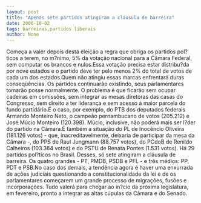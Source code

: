 ```yaml
---
layout: post
title: "Apenas sete partidos atingiram a cláusula de barreira"
date: 2006-10-02
tags: barreiras,partidos liberais
author: None
---
```

Começa a valer depois desta eleição a regra que obriga os partidos pol?ticos a terem, no m?nimo, 5% da votação nacional para a Câmara Federal, sem computar os brancos e nulos.Essa votação precisa estar distribu?da por nove estados e o partido deve ter pelo menos 2% do total de votos de cada um dos estados.Quem não atingiu essas marcas enfrentará duras conseqüências. Os partidos continuarão existindo, seus parlamentares tomarão posse normalmente. O problema é que ficarão sem ocupar cadeiras em comissões, sem integrar as mesas diretoras das casas do Congresso, sem direito a ter liderança e sem acesso à maior parcela do fundo partidário.É o caso, por exemplo, do PTB dos deputados federais Armando Monteiro Neto, o campeão pernambucano de votos (205.212) e José Múcio Monteiro (120.398). Múcio, inclusive, não poderá mais ser l?der do partido na Câmara.É também a situação do PL de Inocêncio Oliveira (181.126 votos) - que, inacreditavelmente, deixaria de participar da mesa da Câmara -, do PPS de Raul Jungmann (88.757 votos), do PCdoB de Renildo Calheiros (103.364 votos) e do PSTU de Renata Pontes (1.531 votos). Há 29 partidos pol?ticos no Brasil. Desses, só sete atingiram a cláusula de barreira. Os quatro grandes - PT, PMDB, PSDB e PFL - e três médios: PP, PDT e PSB.No caso dos demais, a tendência agora é haver uma enxurrada de ações judiciais questionando a constitucionalidade da lei e de os parlamentares começarem um grande processo de migrações, fusões e incorporações. Tudo valerá para chegar ao in?cio da próxima legislatura, em fevereiro, pronto a integrar as altas cúpulas da Câmara e do Senado. 